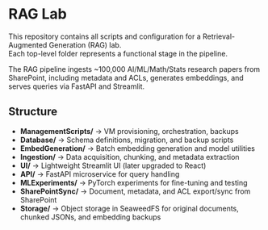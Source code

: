 # RAG Lab  

This repository contains all scripts and configuration for a Retrieval-Augmented Generation (RAG) lab.  
Each top-level folder represents a functional stage in the pipeline.  

The RAG pipeline ingests ~100,000 AI/ML/Math/Stats research papers from SharePoint, including metadata and ACLs, generates embeddings, and serves queries via FastAPI and Streamlit.  

## Structure  

- **ManagementScripts/** → VM provisioning, orchestration, backups  
- **Database/** → Schema definitions, migration, and backup scripts  
- **EmbedGeneration/** → Batch embedding generation and model utilities  
- **Ingestion/** → Data acquisition, chunking, and metadata extraction  
- **UI/** → Lightweight Streamlit UI (later upgraded to React)  
- **API/** → FastAPI microservice for query handling  
- **MLExperiments/** → PyTorch experiments for fine-tuning and testing  
- **SharePointSync/** → Document, metadata, and ACL export/sync from SharePoint  
- **Storage/** → Object storage in SeaweedFS for original documents, chunked JSONs, and embedding backups
